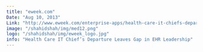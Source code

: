 ```yaml
---
title: "eweek.com"
Date: "Aug 10, 2013"
Link: "http://www.eweek.com/enterprise-apps/health-care-it-chiefs-departure-leaves-gap-in-ehr-leadership/"
image: "/shahidshah/img/med12.png"
logo: "/shahidshah/img/eweek_logo.jpg"
info: "Health Care IT Chief’s Departure Leaves Gap in EHR Leadership"
---
```


